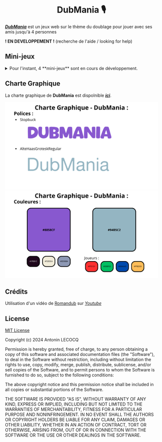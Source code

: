 # <div align="center">DubMania 🎙️</div>

[***DubMania***](https://dj4nto.github.io/DubMania/) est un jeux web sur le thème du doublage pour jouer avec ses amis jusqu'à 4 personnes

**! EN DEVELOPPEMENT !** (recherche de l'aide / looking for help)

## Mini-jeux

<details><summary>Pour l'instant, 4 **mini-jeux** sont en cours de développement.</summary>

* Doublage seul ou a plusieurs sur une scène où 1, 2, 3 ou 4 personnes parlent (sans écouter le doublage de ses amis)
* Doublage a l'aveugle (sans les soustitres)
* Doublage dans le noir (sans la vidéo)
* Doublage tour par tour (doubler en écoutant le doublage de ses amis)</details>

## Charte Graphique

La charte graphique de **DubMania** est dispolnible [***ici***](https://github.com/DJ4nto/DubMania/tree/main/Charte%20Graphique%20DubMania).

![1](./Charte%20Graphique%20DubMania/1.png)
![2](./Charte%20Graphique%20DubMania/2.png)

## Crédits

Utilisation d'un vidéo de [Romandub](https://romandub.ch/) sur [*Youtube*](https://www.youtube.com/@RomandubCH)

## License

[MIT License](https://github.com/DJ4nto/DubMania/blob/main/LICENSE)

Copyright (c) 2024 Antonin LECOCQ

Permission is hereby granted, free of charge, to any person obtaining a copy
of this software and associated documentation files (the "Software"), to deal
in the Software without restriction, including without limitation the rights
to use, copy, modify, merge, publish, distribute, sublicense, and/or sell
copies of the Software, and to permit persons to whom the Software is
furnished to do so, subject to the following conditions:

The above copyright notice and this permission notice shall be included in all
copies or substantial portions of the Software.

THE SOFTWARE IS PROVIDED "AS IS", WITHOUT WARRANTY OF ANY KIND, EXPRESS OR
IMPLIED, INCLUDING BUT NOT LIMITED TO THE WARRANTIES OF MERCHANTABILITY,
FITNESS FOR A PARTICULAR PURPOSE AND NONINFRINGEMENT. IN NO EVENT SHALL THE
AUTHORS OR COPYRIGHT HOLDERS BE LIABLE FOR ANY CLAIM, DAMAGES OR OTHER
LIABILITY, WHETHER IN AN ACTION OF CONTRACT, TORT OR OTHERWISE, ARISING FROM,
OUT OF OR IN CONNECTION WITH THE SOFTWARE OR THE USE OR OTHER DEALINGS IN THE
SOFTWARE.
